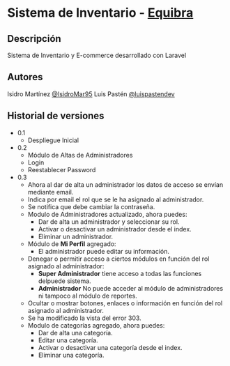# Sistema de Inventario - [Equibra](https://www.equibra.com)

## Descripción

Sistema de Inventario y E-commerce desarrollado con Laravel

## Autores

Isidro Martínez
[@IsidroMar95](https://github.com/IsidroMar95)
Luis Pastén
[@luispastendev](https://github.com/luispastendev)

## Historial de versiones

-   0.1
    -   Despliegue Inicial
-   0.2
    -   Módulo de Altas de Administradores
    -   Login
    -   Reestablecer Password
-   0.3
    -   Ahora al dar de alta un administrador los datos de acceso se envían mediante email.
    -   Indica por email el rol que se le ha asignado al administrador.
    -   Se notifica que debe cambiar la contraseña.
    -   Modulo de Administradores actualizado, ahora puedes:
        -   Dar de alta un administrador y seleccionar su rol.
        -   Activar o desactivar un administrador desde el index.
        -   Eliminar un administrador.
    -   Módulo de **Mi Perfil** agregado:
        -   El administrador puede editar su información.
    -   Denegar o permitir acceso a ciertos módulos en función del rol asignado al administrador:
        -   **Super Administrador** tiene acceso a todas las funciones delpuede sistema.
        -   **Administrador** No puede acceder al módulo de administradores ni tampoco al módulo de reportes.
    -   Ocultar o mostrar botones, enlaces o información en función del rol asignado al administrador.
    -   Se ha modificado la vista del error 303.
    -   Modulo de categorías agregado, ahora puedes:
        -   Dar de alta una categoría.
        -   Editar una categoría.
        -   Activar o desactivar una categoría desde el index.
        -   Eliminar una categoría.
